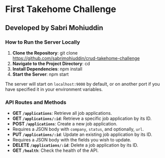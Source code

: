 # First Takehome Challenge

## Developed by Sabri Mohiuddin

### How to Run the Server Locally

1. **Clone the Repository**:
   git clone <https://github.com/sabrimohiuddin/crud-takehome-challenge>
2. **Navigate to the Project Directory**:
   cd <crud-takehome-challenge>
3. **Install Dependencies**:
   npm install
4. **Start the Server**:
   npm start

The server will start on `localhost:9000` by default, or on another port if you have specified it in your environment variables.

### API Routes and Methods

- **GET `/applications`**: Retrieve all job applications.
- **GET `/applications/:id`**: Retrieve a specific job application by its ID.
- **POST `/applications`**: Create a new job application.
- Requires a JSON body with `company`, `status`, and optionally, `url`.
- **PUT `/applications/:id`**: Update an existing job application by its ID.
- Requires a JSON body with the fields you wish to update.
- **DELETE `/applications/:id`**: Delete a job application by its ID.
- **GET `/health`**: Check the health of the API.
